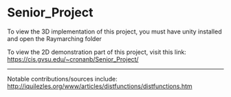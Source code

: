 # Senior_Project

To view the 3D implementation of this project, you must have unity installed and open the Raymarching folder

To view the 2D demonstration part of this project, visit this link:
https://cis.gvsu.edu/~cronanb/Senior_Project/


***

Notable contributions/sources include:
http://iquilezles.org/www/articles/distfunctions/distfunctions.htm
